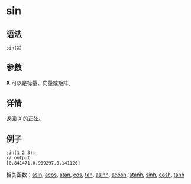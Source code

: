 # sin

## 语法

`sin(X)`

## 参数

**X** 可以是标量、向量或矩阵。

## 详情

返回 *X* 的正弦。

## 例子

```
sin(1 2 3);
// output
[0.841471,0.909297,0.141120]
```

相关函数：[asin](../a/asin.html), [acos](../a/acos.html), [atan](../a/atan.html), [cos](../c/cos.html), [tan](../t/tan.html), [asinh](../a/asinh.html), [acosh](../a/acosh.html), [atanh](../a/atanh.html), [sinh](sinh.html), [cosh](../c/cosh.html), [tanh](../t/tanh.html)


